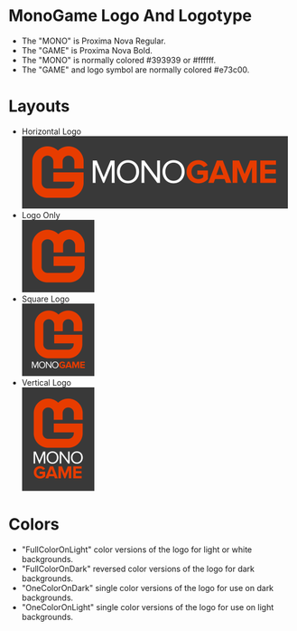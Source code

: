 MonoGame Logo And Logotype
==========================

 - The "MONO" is Proxima Nova Regular.
 - The "GAME" is Proxima Nova Bold.
 - The "MONO" is normally colored #393939 or #ffffff.
 - The "GAME" and logo symbol are normally colored #e73c00.


Layouts
=======

 - Horizontal Logo<br><img src="PreviewHorizontalLogo.png?raw=true" />
 - Logo Only<br><img src="PreviewLogoOnly.png?raw=true" />
 - Square Logo<br><img src="PreviewSquareLogo.png?raw=true" />
 - Vertical Logo<br><img src="PreviewVerticalLogo.png?raw=true" />


Colors
======

 - "FullColorOnLight" color versions of the logo for light or white backgrounds.
 - "FullColorOnDark" reversed color versions of the logo for dark backgrounds.
 - "OneColorOnDark" single color versions of the logo for use on dark backgrounds.
 - "OneColorOnLight" single color versions of the logo for use on light backgrounds.
